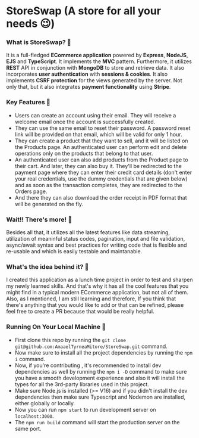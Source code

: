 # StoreSwap (A store for all your needs 😉)

### What is StoreSwap? 🤔
It is a full-fledged **ECommerce application** powered by **Express**, **NodeJS**, **EJS** and **TypeScript**. It implements the **MVC** pattern. Furthermore, it utilizes **REST** API in conjunction with **MongoDB** to store and retrieve data. It also incorporates **user authentication** with **sessions & cookies**. It also implements **CSRF protection** for the views generated by the server. Not only that, but it also integrates **payment functionality** using **Stripe**.

### Key Features 🔑
- Users can create an account using their email. They will receive a welcome email once the account is successfully created.
- They can use the same email to reset their password. A password reset link will be provided on that email, which will be valid for only 1 hour.
- They can create a product that they want to sell, and it will be listed on the Products page. An authenticated user can perform edit and delete operations only on the products that belong to that user.
- An authenticated user can also add products from the Product page to their cart. And later, they can also buy it. They'll be redirected to the payment page where they can enter their credit card details (don't enter your real credentials, use the dummy credentials that are given below) and as soon as the transaction completes, they are  redirected to the Orders page.
- And there they can also download the order receipt in PDF format that will be generated on the fly.

### Wait!! There's more! 🥳
Besides all that, it utilizes all the latest features like data streaming, utilization of meaninful status codes, pagination, input and file validation, async/await syntax and best practices for writing code that is flexible and re-usable and which is easily testable and maintanable.

### What's the idea behind it? 🥸

I created this application as a lunch time project in order to test and sharpen my newly learned skills. And that's why it has all the cool features that you might find in a typical modern ECommerce application, but not all of them. Also, as I mentioned, I am still learning and therefore, If you think that there's anything that you would like to add or that can be refined, please feel free to create a PR because that would be really helpful.

### Running On Your Local Machine 🚀
- First clone this repo by running the `git clone git@github.com:AmaaelTyrneaMitore/StoreSwap.git` command.
- Now make sure to install all the project dependencies by running the `npm i` command.
- Now, if you're contributing , it's recommended to install dev dependencies as well by running the `npm i -D` command to make sure you have a smooth development experience and also it will install the types for all the 3rd-party libraries used in this project.
- Make sure Node.js is installed (>= V16) and if you didn't install the dev dependencies then make sure Typescript and Nodemon are installed, either globally or locally.
- Now you can run `npm start` to run development server on `localhost:3000`. 
- The `npm run build` command will start the production server on the same port.

